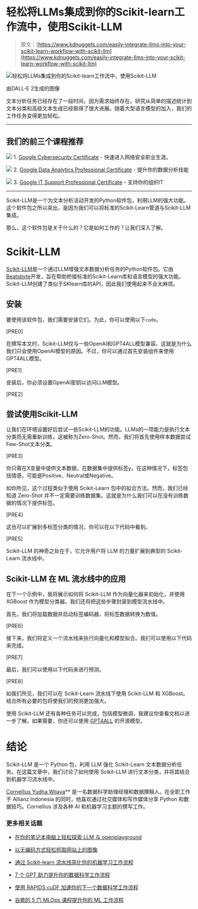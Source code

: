 # 轻松将LLMs集成到你的Scikit-learn工作流中，使用Scikit-LLM

> 原文：[https://www.kdnuggets.com/easily-integrate-llms-into-your-scikit-learn-workflow-with-scikit-llm](https://www.kdnuggets.com/easily-integrate-llms-into-your-scikit-learn-workflow-with-scikit-llm)

![轻松将LLMs集成到你的Scikit-learn工作流中，使用Scikit-LLM](../Images/7489bc85903354e9c06f7505fa5a3cf7.png)

由DALL-E 2生成的图像

文本分析任务已经存在了一段时间，因为需求始终存在。研究从简单的描述统计到文本分类和高级文本生成已经取得了很大进展。随着大型语言模型的加入，我们的工作任务变得更加轻松。

* * *

## 我们的前三个课程推荐

![](../Images/0244c01ba9267c002ef39d4907e0b8fb.png) 1\. [Google Cybersecurity Certificate](https://www.kdnuggets.com/google-cybersecurity) - 快速进入网络安全职业生涯。

![](../Images/e225c49c3c91745821c8c0368bf04711.png) 2\. [Google Data Analytics Professional Certificate](https://www.kdnuggets.com/google-data-analytics) - 提升你的数据分析技能

![](../Images/0244c01ba9267c002ef39d4907e0b8fb.png) 3\. [Google IT Support Professional Certificate](https://www.kdnuggets.com/google-itsupport) - 支持你的组织IT

* * *

Scikit-LLM是一个为文本分析活动开发的Python软件包，利用LLM的强大功能。这个软件包之所以突出，是因为我们可以将标准的Scikit-Learn管道与Scikit-LLM集成。

那么，这个软件包是关于什么的？它是如何工作的？让我们深入了解。

# Scikit-LLM

[Scikit-LLM](https://github.com/iryna-kondr/scikit-llm)是一个通过LLM增强文本数据分析任务的Python软件包。它由[Beatsbyte](https://beastbyte.ai/)开发，旨在帮助桥接标准的Scikit-Learn库和语言模型的强大功能。Scikit-LLM创建了类似于SKlearn库的API，因此我们使用起来不会太麻烦。

## 安装

要使用该软件包，我们需要安装它们。为此，你可以使用以下`code`。

[PRE0]

在撰写本文时，Scikit-LLM仅与一些OpenAI和GPT4ALL模型兼容。这就是为什么我们只会使用OpenAI模型的原因。不过，你可以通过首先安装组件来使用GPT4ALL模型。

[PRE1]

安装后，你必须设置OpenAI密钥以访问LLM模型。

[PRE2]

## 尝试使用Scikit-LLM

让我们在环境设置好后尝试一些Scikit-LLM的功能。LLMs的一项能力是执行文本分类而无需重新训练，这被称为Zero-Shot。然而，我们将首先使用样本数据尝试Few-Shot文本分类。

[PRE3]

你只需在X变量中提供文本数据，在数据集中提供标签y。在这种情况下，标签包括情感，可能是Positive、Neutral或Negative。

如你所见，这个过程类似于使用 Scikit-Learn 包中的拟合方法。然而，我们已经知道 Zero-Shot 并不一定需要训练数据集。这就是为什么我们可以在没有训练数据的情况下提供标签。

[PRE4]

这也可以扩展到多标签分类的情况，你可以在以下代码中看到。

[PRE5]

Scikit-LLM 的神奇之处在于，它允许用户将 LLM 的力量扩展到典型的 Scikit-Learn 流水线中。

## Scikit-LLM 在 ML 流水线中的应用

在下一个示例中，我将展示如何将 Scikit-LLM 作为向量化器来初始化，并使用 XGBoost 作为模型分类器。我们还将把这些步骤封装到模型流水线中。

首先，我们将加载数据并启动标签编码器，将标签数据转换为数值。

[PRE6]

接下来，我们将定义一个流水线来执行向量化和模型拟合。我们可以使用以下代码来完成。

[PRE7]

最后，我们可以使用以下代码来进行预测。

[PRE8]

如我们所见，我们可以在 Scikit-Learn 流水线下使用 Scikit-LLM 和 XGBoost。结合所有必要的包将使我们的预测更加强大。

使用 Scikit-LLM 还有各种任务可以完成，包括模型微调，我建议你查看文档以进一步了解。如果需要，你还可以使用 [GPT4ALL](https://gpt4all.io/index.html) 的开源模型。

# 结论

Scikit-LLM 是一个 Python 包，利用 LLM 强化 Scikit-Learn 文本数据分析任务。在这篇文章中，我们讨论了如何使用 Scikit-LLM 进行文本分类，并将其结合到机器学习流水线中。

**[](https://www.linkedin.com/in/cornellius-yudha-wijaya/)**[Cornellius Yudha Wijaya](https://www.linkedin.com/in/cornellius-yudha-wijaya/)** 是一名数据科学助理经理和数据撰稿人。在全职工作于 Allianz Indonesia 的同时，他喜欢通过社交媒体和写作媒体分享 Python 和数据技巧。Cornellius 涉及各种 AI 和机器学习主题的撰写工作。

### 更多相关话题

+   [在你的笔记本电脑上轻松探索 LLM 与 openplayground](https://www.kdnuggets.com/2023/04/explore-llms-easily-laptop-openplayground.html)

+   [以无编码方式轻松抓取网站上的图像](https://www.kdnuggets.com/2022/06/octoparse-scrape-images-easily-websites-nocoding-way.html)

+   [通过 Scikit-learn 流水线简化你的机器学习工作流程](https://www.kdnuggets.com/streamline-your-machine-learning-workflow-with-scikit-learn-pipelines)

+   [7 个 GPT 助力提升你的数据科学工作流程](https://www.kdnuggets.com/7-gpts-to-help-improve-your-data-science-workflow)

+   [使用 RAPIDS cuDF 加速你的下一个数据科学工作流程](https://www.kdnuggets.com/2023/04/rapids-cudf-speed-next-data-science-workflow.html)

+   [谷歌的 5 门 MLOps 课程提升你的 ML 工作流程](https://www.kdnuggets.com/5-mlops-courses-from-google-to-level-up-your-ml-workflow)
